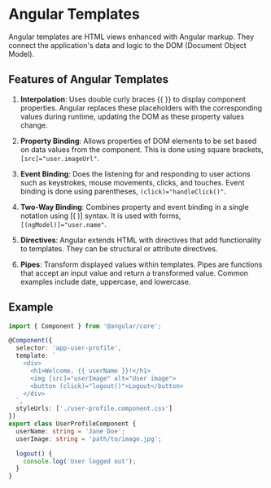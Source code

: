 # Angular Templates

Angular templates are HTML views enhanced with Angular markup. They connect the application's data and logic to the DOM (Document Object Model).

## Features of Angular Templates
1. **Interpolation**: Uses double curly braces {{ }} to display component properties. Angular replaces these placeholders with the corresponding values during runtime, updating the DOM as these property values change.

2. **Property Binding**: Allows properties of DOM elements to be set based on data values from the component. This is done using square brackets, `[src]="user.imageUrl"`.

3. **Event Binding**: Does the listening for and responding to user actions such as keystrokes, mouse movements, clicks, and touches. Event binding is done using parentheses, `(click)="handleClick()"`.

4. **Two-Way Binding**: Combines property and event binding in a single notation using [( )] syntax. It is used with forms, `[(ngModel)]="user.name"`.

5. **Directives**: Angular extends HTML with directives that add functionality to templates. They can be structural or attribute directives.

6. **Pipes**: Transform displayed values within templates. Pipes are functions that accept an input value and return a transformed value. Common examples include date, uppercase, and lowercase.

## Example
```typescript
import { Component } from '@angular/core';

@Component({
  selector: 'app-user-profile',
  template: `
    <div>
      <h1>Welcome, {{ userName }}!</h1>
      <img [src]="userImage" alt="User image">
      <button (click)="logout()">Logout</button>
    </div>
  `,
  styleUrls: ['./user-profile.component.css']
})
export class UserProfileComponent {
  userName: string = 'Jane Doe';
  userImage: string = 'path/to/image.jpg';

  logout() {
    console.log('User logged out');
  }
}
```